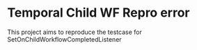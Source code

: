 # Temporal Child WF Repro error

This project aims to reproduce the testcase for SetOnChildWorkflowCompletedListener
